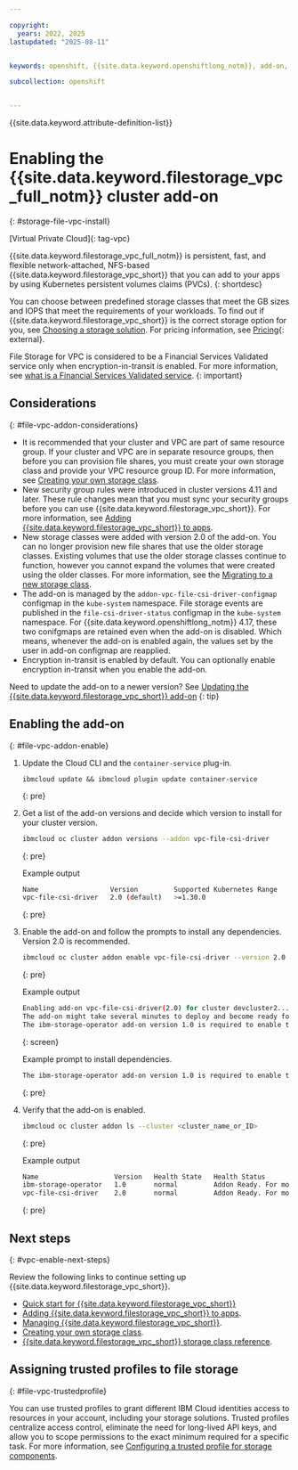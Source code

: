```yaml
---

copyright: 
  years: 2022, 2025
lastupdated: "2025-08-11"


keywords: openshift, {{site.data.keyword.openshiftlong_notm}}, add-on, file

subcollection: openshift


---
```


{{site.data.keyword.attribute-definition-list}}



# Enabling the {{site.data.keyword.filestorage_vpc_full_notm}} cluster add-on
{: #storage-file-vpc-install}

[Virtual Private Cloud]{: tag-vpc}

{{site.data.keyword.filestorage_vpc_full_notm}} is persistent, fast, and flexible network-attached, NFS-based {{site.data.keyword.filestorage_vpc_short}} that you can add to your apps by using Kubernetes persistent volumes claims (PVCs).
{: shortdesc}


You can choose between predefined storage classes that meet the GB sizes and IOPS that meet the requirements of your workloads. To find out if {{site.data.keyword.filestorage_vpc_short}} is the correct storage option for you, see [Choosing a storage solution](/docs/openshift?topic=openshift-storage-plan). For pricing information, see [Pricing](https://cloud.ibm.com/infrastructure/provision/fileShare){: external}.


File Storage for VPC is considered to be a Financial Services Validated service only when encryption-in-transit is enabled. For more information, see [what is a Financial Services Validated service](/docs/framework-financial-services?topic=framework-financial-services-faqs-framework#financial-services-validated).
{: important}



## Considerations
{: #file-vpc-addon-considerations}

- It is recommended that your cluster and VPC are part of same resource group. If your cluster and VPC are in separate resource groups, then before you can provision file shares, you must create your own storage class and provide your VPC resource group ID. For more information, see [Creating your own storage class](/docs/openshift?topic=openshift-storage-file-vpc-apps#storage-file-vpc-custom-sc).
- New security group rules were introduced in cluster versions 4.11 and later. These rule changes mean that you must sync your security groups before you can use {{site.data.keyword.filestorage_vpc_short}}. For more information, see [Adding {{site.data.keyword.filestorage_vpc_short}} to apps](/docs/containers?topic=containers-storage-file-vpc-apps).
- New storage classes were added with version 2.0 of the add-on. You can no longer provision new file shares that use the older storage classes. Existing volumes that use the older storage classes continue to function, however you cannot expand the volumes that were created using the older classes. For more information, see the [Migrating to a new storage class](/docs/openshift?topic=openshift-storage-file-vpc-apps#storage-file-expansion-migration).
- The add-on is managed by the `addon-vpc-file-csi-driver-configmap` configmap in the `kube-system` namespace. File storage events are published in the `file-csi-driver-status` configmap in the `kube-system` namespace. For {{site.data.keyword.openshiftlong_notm}} 4.17, these two conifgmaps are retained even when the add-on is disabled. Which means, whenever the add-on is enabled again, the values set by the user in add-on configmap are reapplied.
- Encryption in-transit is enabled by default. You can optionally enable encryption in-transit when you enable the add-on.



Need to update the add-on to a newer version? See [Updating the {{site.data.keyword.filestorage_vpc_short}} add-on](/docs/openshift?topic=openshift-storage-file-vpc-managing#storage-file-vpc-update)
{: tip}

## Enabling the add-on
{: #file-vpc-addon-enable}


1. Update the Cloud CLI and the `container-service` plug-in.
    ```shell
    ibmcloud update && ibmcloud plugin update container-service
    ```
    {: pre}

1. Get a list of the add-on versions and decide which version to install for your cluster version.
    ```sh
    ibmcloud oc cluster addon versions --addon vpc-file-csi-driver
    ```
    {: pre}

    Example output
    ```sh
    Name                  Version         Supported Kubernetes Range   Supported OpenShift Range   Kubernetes Default   OpenShift Default
    vpc-file-csi-driver   2.0 (default)   >=1.30.0                     >=4.15.0                    -                    -
    ```
    {: pre}

1. Enable the add-on and follow the prompts to install any dependencies. Version 2.0 is recommended.
    ```sh
    ibmcloud oc cluster addon enable vpc-file-csi-driver --version 2.0 --cluster CLUSTER
    ```
    {: pre}

    Example output
    ```sh
    Enabling add-on vpc-file-csi-driver(2.0) for cluster devcluster2...
    The add-on might take several minutes to deploy and become ready for use.
    The ibm-storage-operator add-on version 1.0 is required to enable the vpc-file-csi-driver add-on. Enable ibm-storage-operator? [y/N]> y
    ```
    {: screen}

    Example prompt to install dependencies.
    ```sh
    The ibm-storage-operator add-on version 1.0 is required to enable the vpc-file-csi-driver add-on. Enable ibm-storage-operator? [y/N]> y
    ```
    {: pre}


1. Verify that the add-on is enabled.
    ```sh
    ibmcloud oc cluster addon ls --cluster <cluster_name_or_ID>
    ```
    {: pre}

    Example output
    ```sh
    Name                   Version   Health State   Health Status
    ibm-storage-operator   1.0       normal         Addon Ready. For more info: http://ibm.biz/addon-state (H1500)
    vpc-file-csi-driver    2.0       normal         Addon Ready. For more info: http://ibm.biz/addon-state (H1500)
    ```
    {: pre}


## Next steps
{: #vpc-enable-next-steps}

Review the following links to continue setting up {{site.data.keyword.filestorage_vpc_short}}.

- [Quick start for {{site.data.keyword.filestorage_vpc_short}}](/docs/openshift?topic=openshift-storage-file-vpc-apps#vpc-add-file-dynamic)
- [Adding {{site.data.keyword.filestorage_vpc_short}} to apps](/docs/openshift?topic=openshift-storage-file-vpc-apps).
- [Managing {{site.data.keyword.filestorage_vpc_short}}](/docs/openshift?topic=openshift-storage-file-vpc-managing).
- [Creating your own storage class](/docs/openshift?topic=openshift-storage-file-vpc-apps#storage-file-vpc-custom-sc).
- [{{site.data.keyword.filestorage_vpc_short}} storage class reference](/docs/openshift?topic=openshift-storage-file-vpc-sc-ref).



## Assigning trusted profiles to file storage
{: #file-vpc-trustedprofile}

You can use trusted profiles to grant different IBM Cloud identities access to resources in your account, including your storage solutions. Trusted profiles centralize access control, eliminate the need for long-lived API keys, and allow you to scope permissions to the exact minimum required for a specific task. For more information, see [Configuring a trusted profile for storage components](/docs/containers?topic=containers-configure-trusted-profile&interface=ui).
